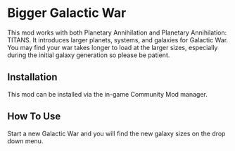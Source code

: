 # Bigger Galactic War

This mod works with both Planetary Annihilation and Planetary Annihilation: TITANS. It introduces larger planets, systems, and galaxies for Galactic War. You may find your war takes longer to load at the larger sizes, especially during the initial galaxy generation so please be patient.

## Installation

This mod can be installed via the in-game Community Mod manager.

## How To Use

Start a new Galactic War and you will find the new galaxy sizes on the drop down menu.
